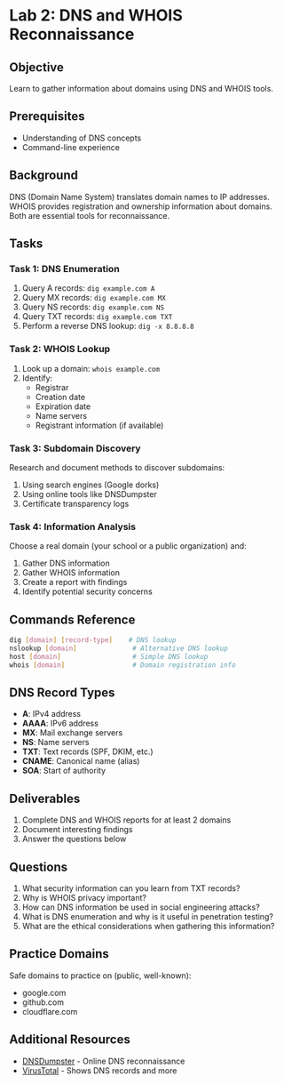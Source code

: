 # Lab 2: DNS and WHOIS Reconnaissance

## Objective
Learn to gather information about domains using DNS and WHOIS tools.

## Prerequisites
- Understanding of DNS concepts
- Command-line experience

## Background
DNS (Domain Name System) translates domain names to IP addresses. WHOIS provides registration and ownership information about domains. Both are essential tools for reconnaissance.

## Tasks

### Task 1: DNS Enumeration
1. Query A records: `dig example.com A`
2. Query MX records: `dig example.com MX`
3. Query NS records: `dig example.com NS`
4. Query TXT records: `dig example.com TXT`
5. Perform a reverse DNS lookup: `dig -x 8.8.8.8`

### Task 2: WHOIS Lookup
1. Look up a domain: `whois example.com`
2. Identify:
   - Registrar
   - Creation date
   - Expiration date
   - Name servers
   - Registrant information (if available)

### Task 3: Subdomain Discovery
Research and document methods to discover subdomains:
1. Using search engines (Google dorks)
2. Using online tools like DNSDumpster
3. Certificate transparency logs

### Task 4: Information Analysis
Choose a real domain (your school or a public organization) and:
1. Gather DNS information
2. Gather WHOIS information
3. Create a report with findings
4. Identify potential security concerns

## Commands Reference
```bash
dig [domain] [record-type]    # DNS lookup
nslookup [domain]              # Alternative DNS lookup
host [domain]                  # Simple DNS lookup
whois [domain]                 # Domain registration info
```

## DNS Record Types
- **A**: IPv4 address
- **AAAA**: IPv6 address
- **MX**: Mail exchange servers
- **NS**: Name servers
- **TXT**: Text records (SPF, DKIM, etc.)
- **CNAME**: Canonical name (alias)
- **SOA**: Start of authority

## Deliverables
1. Complete DNS and WHOIS reports for at least 2 domains
2. Document interesting findings
3. Answer the questions below

## Questions
1. What security information can you learn from TXT records?
2. Why is WHOIS privacy important?
3. How can DNS information be used in social engineering attacks?
4. What is DNS enumeration and why is it useful in penetration testing?
5. What are the ethical considerations when gathering this information?

## Practice Domains
Safe domains to practice on (public, well-known):
- google.com
- github.com
- cloudflare.com

## Additional Resources
- [DNSDumpster](https://dnsdumpster.com/) - Online DNS reconnaissance
- [VirusTotal](https://www.virustotal.com/) - Shows DNS records and more
